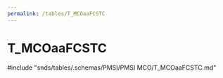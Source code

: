 ```yaml
---
permalink: /tables/T_MCOaaFCSTC
---
```

# T\_MCOaaFCSTC
<!-- SPDX-License-Identifier: MPL-2.0 -->

<!-- ATTENTION : Ne pas supprimer ou modifier la ligne ci-dessous -->
#include "snds/tables/.schemas/PMSI/PMSI MCO/T_MCOaaFCSTC.md"
<!-- ATTENTION : Ne pas supprimer ou modifier la ligne ci-dessus -->
